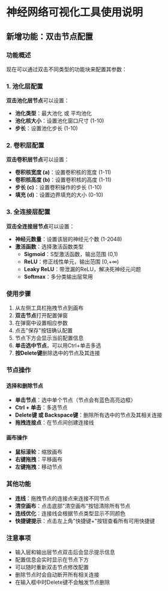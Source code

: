 # 神经网络可视化工具使用说明

## 新增功能：双击节点配置

### 功能概述
现在可以通过双击不同类型的功能块来配置其参数：

### 1. 池化层配置
**双击池化层节点**可以设置：
- **池化类型**：最大池化 或 平均池化
- **池化核大小**：设置池化窗口尺寸 (1-10)
- **步长**：设置池化步长 (1-10)

### 2. 卷积层配置
**双击卷积层节点**可以设置：
- **卷积核宽度 (a)**：设置卷积核的宽度 (1-11)
- **卷积核高度 (b)**：设置卷积核的高度 (1-11)
- **步长 (c)**：设置卷积操作的步长 (1-10)
- **填充 (d)**：设置边界填充的大小 (0-10)

### 3. 全连接层配置
**双击全连接层节点**可以设置：
- **神经元数量**：设置该层的神经元个数 (1-2048)
- **激活函数**：选择激活函数类型
  - **Sigmoid**：S型激活函数，输出范围 (0,1)
  - **ReLU**：修正线性单元，输出范围 [0,+∞)
  - **Leaky ReLU**：带泄漏的ReLU，解决死神经元问题
  - **Softmax**：多分类输出层常用

### 使用步骤

1. 从左侧工具栏拖拽节点到画布
2. **双击节点**打开配置弹窗
3. 在弹窗中设置相应参数
4. 点击"保存"按钮确认配置
5. 节点下方会显示当前配置信息
6. **单击选中节点**，可以用Ctrl+单击多选
7. **按Delete键**删除选中的节点及其连接

### 节点操作

#### 选择和删除节点
- **单击节点**：选中单个节点（节点会有蓝色高亮边框）
- **Ctrl + 单击**：多选节点
- **Delete键 或 Backspace键**：删除所有选中的节点及其相关连接
- **拖拽连接点**：在节点间创建连接线

#### 画布操作
- **鼠标滚轮**：缩放画布
- **右键拖拽**：平移画布
- **左键拖拽**：移动节点

### 其他功能

- **连线**：拖拽节点的连接点来连接不同节点
- **清空画布**：点击底部"清空画布"按钮清除所有节点
- **连线优化**：连接线会根据节点类型显示不同颜色
- **快捷键提示**：点击左上角"快捷键+"按钮查看所有可用快捷键

### 注意事项

- 输入层和输出层节点双击后会显示提示信息
- 配置信息会实时显示在节点下方
- 可以随时重新双击节点修改配置
- 删除节点时会自动断开所有相关连接
- 在输入框中时Delete键不会触发节点删除
